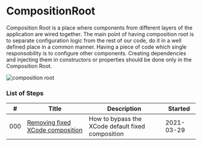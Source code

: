 # CompositionRoot

Composition Root is a place where components from different layers of the application are wired together. The main point of having composition root is to separate configuration logic from the rest of our code, do it in a well defined place in a common manner. Having a piece of code which single responsobility is to configure other components. Creating dependencies and injecting them in constructors or properties should be done only in the Composition Root.

![composition root](https://ilya.puchka.me/static/53003f043287bfc0e700525afe0ca802/50ac3/composition_root.png)

### List of Steps

| #    | Title                                                        | Description                                       | Started    |
| ---- | ------------------------------------------------------------ | ------------------------------------------------- | ---------- |
| 000  | [Removing fixed XCode composition](002_Step_0/002_Step0_XCodeComposition.md) | How to bypass the XCode default fixed composition | 2021-03-29 |

## 

